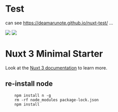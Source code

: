 # Test 
can see https://deamarunote.github.io/nuxt-test/
...

![](https://img.shields.io/badge/latest-Vue-brightgreen) 
![](https://img.shields.io/badge/3.12.4-Nuxt-green)

# Nuxt 3 Minimal Starter

Look at the [Nuxt 3 documentation](https://nuxt.com/docs/getting-started/introduction) to learn more.

## re-install node

```
    npm install n -g
    rm -rf node_modules package-lock.json
    npm install
```